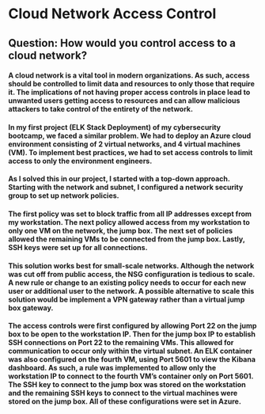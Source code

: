 # Cloud Network Access Control

## Question: How would you control access to a cloud network?

#### A cloud network is a vital tool in modern organizations. As such, access should be controlled to limit data and resources to only those that require it. The implications of not having proper access controls in place lead to unwanted users getting access to resources and can allow malicious attackers to take control of the entirety of the network.

#### In my first project (ELK Stack Deployment) of my cybersecurity bootcamp, we faced a similar problem. We had to deploy an Azure cloud environment consisting of 2 virtual networks, and 4 virtual machines (VM). To implement best practices, we had to set access controls to limit access to only the environment engineers. 

#### As I solved this in our project, I started with a top-down approach. Starting with the network and subnet, I configured a network security group to set up network policies. 

#### The first policy was set to block traffic from all IP addresses except from my workstation. The next policy allowed access from my workstation to only one VM on the network, the jump box. The next set of policies allowed the remaining VMs to be connected from the jump box. Lastly, SSH keys were set up for all connections.

#### This solution works best for small-scale networks. Although the network was cut off from public access, the NSG configuration is tedious to scale. A new rule or change to an existing policy needs to occur for each new user or additional user to the network. A possible alternative to scale this solution would be implement a VPN gateway rather than a virtual jump box gateway. 

#### The access controls were first configured by allowing Port 22 on the jump box to be open to the workstation IP. Then for the jump box IP to establish SSH connections on Port 22 to the remaining VMs. This allowed for communication to occur only within the virtual subnet. An ELK container was also configured on the fourth VM, using Port 5601 to view the Kibana dashboard. As such, a rule was implemented to allow only the workstation IP to connect to the fourth VM’s container only on Port 5601. The SSH key to connect to the jump box was stored on the workstation and the remaining SSH keys to connect to the virtual machines were stored on the jump box. All of these configurations were set in Azure.

